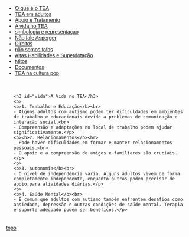 
<html lang="pt-BR">
<head>
    <meta charset="UTF-8">
    <meta name="viewport" content="width=device-width, initial-scale=1.0">
    <title>Menu de Navegação</title>
    <style>
        body {
            font-family: Arial, sans-serif;
        }
        .menu {
            background-color: #333;
            overflow: hidden;
        }
        .menu a {
            float: left;
            display: block;
            color: white;
            text-align: center;
            padding: 14px 16px;
            text-decoration: none;
        }
        .menu a:hover {
            background-color: #ddd;
            color: black;
        }
        .content {
            padding: 20px;
        }
        p {
            text-align: justify;
        }
        .centered-img {
            display: block;
            margin-left: auto;
            margin-right: auto;
            height: 200px;
            width: auto;
        }
    </style>
</head>
<body>
<div class="navbar">
  <div class="navbar-inner">
      <ul class="nav">
      <li><a href= "/pages/autismo/autismo.html">O que é o TEA</a></li>
      <li><a href= "/pages/autismo/teadultos.html">TEA em adultos</a></li>
      <li><a href= "/pages/autismo/apoioetratamento.html">Apoio e Tratamento</a></li>
        <li><a href= "/pages/autismo/vidanotea.html">A vida no TEA</a></li>
        <li><a href= "/pages/autismo/identificadao.html">simbologia e representaçao</a></li>
        <li><a href= "/pages/autismo/asperger.html">Não fale <del>Asperger</del></a></li>
        <li><a href= "/pages/autismo/direitos.html">Direitos</a></li>
        <li><a href= "/pages/autismo/fofos.html">não somos fofos</a></li>
        <li><a href= "/pages/autismo/habilidades.html">Altas Habilidades e Superdotação</a></li>
        <li><a href= "/pages/autismo/mitos.html">Mitos</a></li>
          <li><a href= "/pages/autismo/documentos.html">Documentos</a></li>
          <li><a href= "/pages/autismo/namidia.html">TEA na cultura pop</a></li>
      </ul>
  </div>
</div>
<p>
<p>
<p>
<div class="content">


    <h3 id="vida">A Vida no TEA</h3>
    <p>
    <b>1. Trabalho e Educação</b><br>
    - Alguns adultos com autismo podem ter dificuldades em ambientes de trabalho e educacionais devido a problemas de comunicação e interação social.<br>
    - Compreensão e adaptações no local de trabalho podem ajudar significativamente.</p>
    <p><b>2. Relacionamentos</b><br>
    - Pode haver dificuldades em formar e manter relacionamentos pessoais.<br>
    - O apoio e a compreensão de amigos e familiares são cruciais.</p>
    <p>
    <b>3. Autonomia</b><br>
    - O nível de independência varia. Alguns adultos vivem de forma completamente independente, enquanto outros podem precisar de apoio para atividades diárias.</p>
    <p>
    <b>4. Saúde Mental</b><br>
    - É comum que adultos com autismo também enfrentem desafios como ansiedade, depressão e outras condições de saúde mental. Terapia e suporte adequado podem ser benéficos.</p>
</div>
  <a href="#top">topo</a></p>
